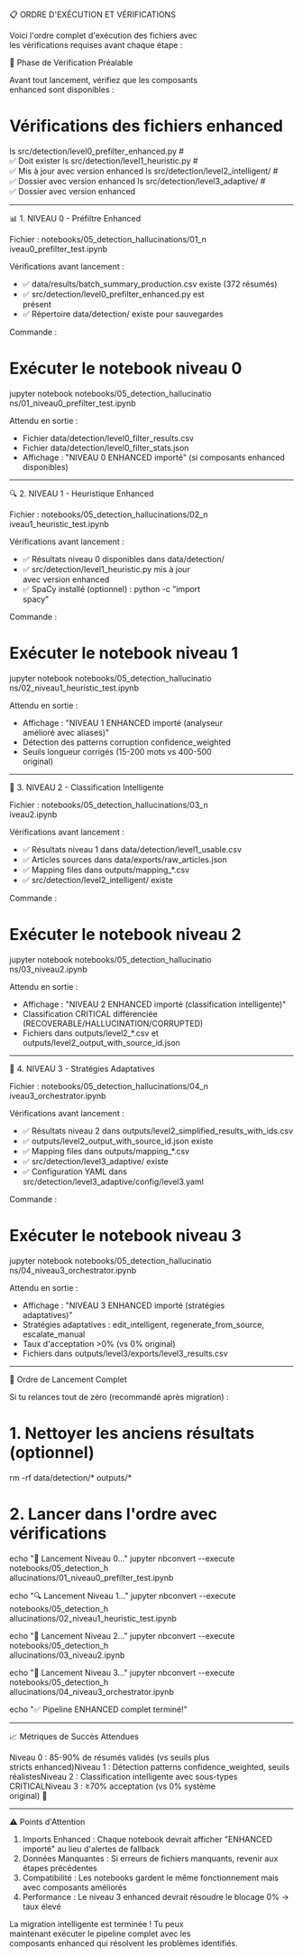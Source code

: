   📋 ORDRE D'EXÉCUTION ET VÉRIFICATIONS

  Voici l'ordre complet d'exécution des fichiers avec      
  les vérifications requises avant chaque étape :

  🔧 Phase de Vérification Préalable

  Avant tout lancement, vérifiez que les composants        
  enhanced sont disponibles :

  # Vérifications des fichiers enhanced
  ls src/detection/level0_prefilter_enhanced.py    #       
  ✅ Doit exister
  ls src/detection/level1_heuristic.py             #       
  ✅ Mis à jour avec version enhanced
  ls src/detection/level2_intelligent/             #       
  ✅ Dossier avec version enhanced
  ls src/detection/level3_adaptive/                #       
  ✅ Dossier avec version enhanced

  ---
  📊 1. NIVEAU 0 - Préfiltre Enhanced

  Fichier : notebooks/05_detection_hallucinations/01_n     
  iveau0_prefilter_test.ipynb

  Vérifications avant lancement :
  - ✅ data/results/batch_summary_production.csv
  existe (372 résumés)
  - ✅ src/detection/level0_prefilter_enhanced.py est      
  présent
  - ✅ Répertoire data/detection/ existe pour
  sauvegardes

  Commande :
  # Exécuter le notebook niveau 0
  jupyter notebook notebooks/05_detection_hallucinatio     
  ns/01_niveau0_prefilter_test.ipynb

  Attendu en sortie :
  - Fichier data/detection/level0_filter_results.csv       
  - Fichier data/detection/level0_filter_stats.json        
  - Affichage : "NIVEAU 0 ENHANCED importé" (si
  composants enhanced disponibles)

  ---
  🔍 2. NIVEAU 1 - Heuristique Enhanced

  Fichier : notebooks/05_detection_hallucinations/02_n     
  iveau1_heuristic_test.ipynb

  Vérifications avant lancement :
  - ✅ Résultats niveau 0 disponibles dans
  data/detection/
  - ✅ src/detection/level1_heuristic.py mis à jour        
  avec version enhanced
  - ✅ SpaCy installé (optionnel) : python -c "import      
  spacy"

  Commande :
  # Exécuter le notebook niveau 1
  jupyter notebook notebooks/05_detection_hallucinatio     
  ns/02_niveau1_heuristic_test.ipynb

  Attendu en sortie :
  - Affichage : "NIVEAU 1 ENHANCED importé (analyseur      
  amélioré avec aliases)"
  - Détection des patterns corruption
  confidence_weighted
  - Seuils longueur corrigés (15-200 mots vs 400-500       
  original)

  ---
  🧠 3. NIVEAU 2 - Classification Intelligente

  Fichier : notebooks/05_detection_hallucinations/03_n     
  iveau2.ipynb

  Vérifications avant lancement :
  - ✅ Résultats niveau 1 dans
  data/detection/level1_usable.csv
  - ✅ Articles sources dans
  data/exports/raw_articles.json
  - ✅ Mapping files dans outputs/mapping_*.csv
  - ✅ src/detection/level2_intelligent/ existe

  Commande :
  # Exécuter le notebook niveau 2
  jupyter notebook notebooks/05_detection_hallucinatio     
  ns/03_niveau2.ipynb

  Attendu en sortie :
  - Affichage : "NIVEAU 2 ENHANCED importé
  (classification intelligente)"
  - Classification CRITICAL différenciée
  (RECOVERABLE/HALLUCINATION/CORRUPTED)
  - Fichiers dans outputs/level2_*.csv et
  outputs/level2_output_with_source_id.json

  ---
  🚀 4. NIVEAU 3 - Stratégies Adaptatives

  Fichier : notebooks/05_detection_hallucinations/04_n     
  iveau3_orchestrator.ipynb

  Vérifications avant lancement :
  - ✅ Résultats niveau 2 dans
  outputs/level2_simplified_results_with_ids.csv
  - ✅ outputs/level2_output_with_source_id.json
  existe
  - ✅ Mapping files dans outputs/mapping_*.csv
  - ✅ src/detection/level3_adaptive/ existe
  - ✅ Configuration YAML dans
  src/detection/level3_adaptive/config/level3.yaml

  Commande :
  # Exécuter le notebook niveau 3
  jupyter notebook notebooks/05_detection_hallucinatio     
  ns/04_niveau3_orchestrator.ipynb

  Attendu en sortie :
  - Affichage : "NIVEAU 3 ENHANCED importé (stratégies     
   adaptatives)"
  - Stratégies adaptatives : edit_intelligent,
  regenerate_from_source, escalate_manual
  - Taux d'acceptation >0% (vs 0% original)
  - Fichiers dans
  outputs/level3/exports/level3_results.csv

  ---
  🎯 Ordre de Lancement Complet

  Si tu relances tout de zéro (recommandé après 
  migration) :

  # 1. Nettoyer les anciens résultats (optionnel)
  rm -rf data/detection/* outputs/*

  # 2. Lancer dans l'ordre avec vérifications
  echo "🔧 Lancement Niveau 0..."
  jupyter nbconvert --execute notebooks/05_detection_h     
  allucinations/01_niveau0_prefilter_test.ipynb

  echo "🔍 Lancement Niveau 1..."
  jupyter nbconvert --execute notebooks/05_detection_h     
  allucinations/02_niveau1_heuristic_test.ipynb

  echo "🧠 Lancement Niveau 2..."
  jupyter nbconvert --execute notebooks/05_detection_h     
  allucinations/03_niveau2.ipynb

  echo "🚀 Lancement Niveau 3..."
  jupyter nbconvert --execute notebooks/05_detection_h     
  allucinations/04_niveau3_orchestrator.ipynb

  echo "✅ Pipeline ENHANCED complet terminé!"

  ---
  📈 Métriques de Succès Attendues

  Niveau 0 : 85-90% de résumés validés (vs seuils plus     
   stricts enhanced)Niveau 1 : Détection patterns
  confidence_weighted, seuils réalistesNiveau 2 :
  Classification intelligente avec sous-types
  CRITICALNiveau 3 : ≥70% acceptation (vs 0% système       
  original) 🎉

  ---
  ⚠️ Points d'Attention

  1. Imports Enhanced : Chaque notebook devrait
  afficher "ENHANCED importé" au lieu d'alertes de
  fallback
  2. Données Manquantes : Si erreurs de fichiers
  manquants, revenir aux étapes précédentes
  3. Compatibilité : Les notebooks gardent le même
  fonctionnement mais avec composants améliorés
  4. Performance : Le niveau 3 enhanced devrait
  résoudre le blocage 0% → taux élevé

  La migration intelligente est terminée ! Tu peux         
  maintenant exécuter le pipeline complet avec les         
  composants enhanced qui résolvent les problèmes 
  identifiés.